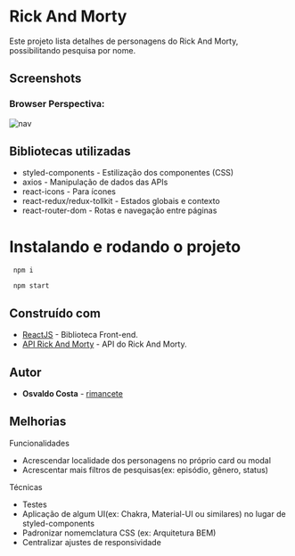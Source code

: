 
# Rick And Morty

Este projeto lista detalhes de personagens do Rick And Morty, possibilitando pesquisa por nome.

## Screenshots

### Browser Perspectiva:
![nav](./docs/nav.gif)

## Bibliotecas utilizadas

- styled-components - Estilização dos componentes (CSS)
- axios - Manipulação de dados das APIs
- react-icons - Para ícones
- react-redux/redux-tollkit - Estados globais e contexto
- react-router-dom - Rotas e navegação entre páginas

# Instalando e rodando o projeto

```
 npm i
```

```
 npm start
```
## Construído com

- [ReactJS](https://pt-br.reactjs.org/) - Biblioteca Front-end.
- [API Rick And Morty](https://rickandmortyapi.com/api/) - API do Rick And Morty.

## Autor

- **Osvaldo Costa** - [rimancete](https://github.com/rimancete)

## Melhorias
Funcionalidades
- Acrescendar localidade dos personagens no próprio card ou modal
- Acrescentar mais filtros de pesquisas(ex: episódio, gênero, status)

Técnicas
- Testes
- Aplicação de algum UI(ex: Chakra, Material-UI ou similares) no lugar de styled-components
- Padronizar nomemclatura CSS (ex: Arquitetura BEM)
- Centralizar ajustes de responsividade
